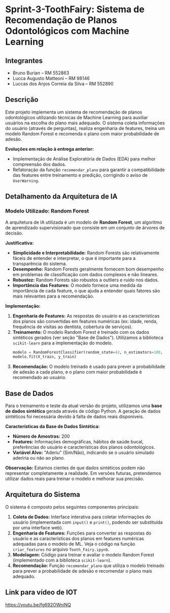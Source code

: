 # Sprint-3-ToothFairy: Sistema de Recomendação de Planos Odontológicos com Machine Learning

## Integrantes
*    Bruno Burian – RM 552863
*    Lucca Augusto Matteoni – RM 98146
*    Luccas dos Anjos Correia da Silva – RM 552890

## Descrição

Este projeto implementa um sistema de recomendação de planos odontológicos utilizando técnicas de Machine Learning para auxiliar usuários na escolha do plano mais adequado. O sistema coleta informações do usuário (através de perguntas), realiza engenharia de features, treina um modelo Random Forest e recomenda o plano com maior probabilidade de adesão.

**Evoluções em relação à entrega anterior:**

*   Implementação de Análise Exploratória de Dados (EDA) para melhor compreensão dos dados.
*   Refatoração da função `recomendar_plano` para garantir a compatibilidade das features entre treinamento e predição, corrigindo o aviso de `UserWarning`.

## Detalhamento da Arquitetura de IA

### Modelo Utilizado: Random Forest

A arquitetura de IA utilizada é um modelo de **Random Forest**, um algoritmo de aprendizado supervisionado que consiste em um conjunto de árvores de decisão.

**Justificativa:**

*   **Simplicidade e Interpretabilidade:** Random Forests são relativamente fáceis de entender e interpretar, o que é importante para a transparência do sistema.
*   **Desempenho:** Random Forests geralmente fornecem bom desempenho em problemas de classificação com dados complexos e não lineares.
*   **Robustez:** Random Forests são robustos a outliers e ruído nos dados.
*   **Importância das Features:** O modelo fornece uma medida da importância de cada feature, o que ajuda a entender quais fatores são mais relevantes para a recomendação.

**Implementação:**

1.  **Engenharia de Features:** As respostas do usuário e as características dos planos são convertidas em features numéricas (ex: idade, renda, frequência de visitas ao dentista, cobertura de serviços).
2.  **Treinamento:** O modelo Random Forest é treinado com os dados sintéticos gerados (ver seção "Base de Dados"). Utilizamos a biblioteca `scikit-learn` para a implementação do modelo.
    ```python
    modelo = RandomForestClassifier(random_state=42, n_estimators=100, max_depth=5)
    modelo.fit(X_train, y_train)
    ```
3.  **Recomendação:** O modelo treinado é usado para prever a probabilidade de adesão a cada plano, e o plano com maior probabilidade é recomendado ao usuário.

## Base de Dados

Para o treinamento e teste da atual versão do projeto, utilizamos uma **base de dados sintética** gerada através de código Python. A geração de dados sintéticos foi necessária devido à falta de dados reais disponíveis.

**Características da Base de Dados Sintética:**

*   **Número de Amostras:** 200
*   **Features:** Informações demográficas, hábitos de saúde bucal, preferências do usuário e características dos planos odontológicos.
*   **Variável Alvo:** "Aderiu" (Sim/Não), indicando se o usuário simulado aderiria ou não ao plano.

**Observação:** Estamos cientes de que dados sintéticos podem não representar completamente a realidade. Em versões futuras, pretendemos utilizar dados reais para treinar o modelo e melhorar sua precisão.

## Arquitetura do Sistema

O sistema é composto pelos seguintes componentes principais:

1.  **Coleta de Dados:** Interface interativa para coletar informações do usuário (implementada com `input()` e `print()`, podendo ser substituída por uma interface web).
2.  **Engenharia de Features:** Funções para converter as respostas do usuário e as características dos planos em features numéricas adequadas para o modelo de ML. Veja o código na função `criar_features` no arquivo `Tooth_Fairy.ipynb`.
3.  **Modelagem:** Código para treinar e avaliar o modelo Random Forest (implementado com a biblioteca `scikit-learn`).
4.  **Recomendação:** Função `recomendar_plano` que utiliza o modelo treinado para prever a probabilidade de adesão e recomendar o plano mais adequado.

## Link para vídeo de IOT

https://youtu.be/fg692OWniNQ
